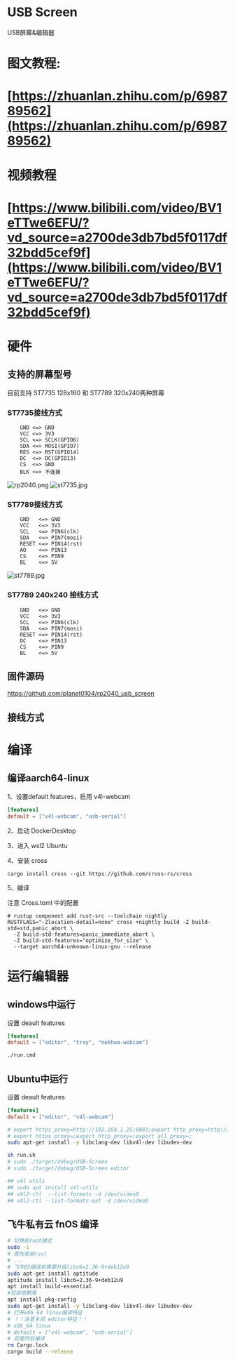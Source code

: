 # USB Screen
 USB屏幕&编辑器

# 图文教程:

# [https://zhuanlan.zhihu.com/p/698789562](https://zhuanlan.zhihu.com/p/698789562)

# 视频教程
# [https://www.bilibili.com/video/BV1eTTwe6EFU/?vd_source=a2700de3db7bd5f0117df32bdd5cef9f](https://www.bilibili.com/video/BV1eTTwe6EFU/?vd_source=a2700de3db7bd5f0117df32bdd5cef9f)

# 硬件

## 支持的屏幕型号

目前支持 ST7735 128x160 和 ST7789 320x240两种屏幕

### ST7735接线方式
```
    GND <=> GND
    VCC <=> 3V3
    SCL <=> SCLK(GPIO6)
    SDA <=> MOSI(GPIO7)
    RES <=> RST(GPIO14)
    DC  <=> DC(GPIO13)
    CS  <=> GND
    BLK <=> 不连接
```
![rp2040.png](images/rp2040.png)
![st7735.jpg](images/st7735.png)

### ST7789接线方式
```
    GND   <=> GND
    VCC   <=> 3V3
    SCL   <=> PIN6(clk)
    SDA   <=> PIN7(mosi)
    RESET <=> PIN14(rst)
    AO    <=> PIN13
    CS    <=> PIN9
    BL    <=> 5V
```
![st7789.jpg](images/st7789.png)

### ST7789 240x240 接线方式
```
    GND   <=> GND
    VCC   <=> 3V3
    SCL   <=> PIN6(clk)
    SDA   <=> PIN7(mosi)
    RESET <=> PIN14(rst)
    DC    <=> PIN13
    CS    <=> PIN9
    BL    <=> 5V
```

## 固件源码
https://github.com/planet0104/rp2040_usb_screen

## 接线方式


# 编译

## 编译aarch64-linux

1、设置default features，启用 v4l-webcam

```toml
[features]
default = ["v4l-webcam", "usb-serial"]
```

2、启动 DockerDesktop

3、进入 wsl2 Ubuntu

4、安装 cross

```shell
cargo install cross --git https://github.com/cross-rs/cross
```

5、编译

注意 Cross.toml 中的配置

```shell
# rustup component add rust-src --toolchain nightly
RUSTFLAGS="-Zlocation-detail=none" cross +nightly build -Z build-std=std,panic_abort \
  -Z build-std-features=panic_immediate_abort \
  -Z build-std-features="optimize_for_size" \
  --target aarch64-unknown-linux-gnu --release
```

# 运行编辑器

## windows中运行

设置 deault features

```toml
[features]
default = ["editor", "tray", "nokhwa-webcam"]
```

```cmd
./run.cmd
```

## Ubuntu中运行

设置 deault features

```toml
[features]
default = ["editor", "v4l-webcam"]
```

```bash
# export https_proxy=http://192.168.1.25:6003;export http_proxy=http://192.168.1.25:6003;export all_proxy=socks5://192.168.1.25:6003
# export https_proxy=;export http_proxy=;export all_proxy=;
sudo apt-get install -y libclang-dev libv4l-dev libudev-dev

sh run.sh
# sudo ./target/debug/USB-Screen
# sudo ./target/debug/USB-Screen editor

## v4l utils
## sudo apt install v4l-utils
## v4l2-ctl  --list-formats -d /dev/video0
## v4l2-ctl --list-formats-ext -d /dev/video0
```

## 飞牛私有云 fnOS 编译

```bash
# 切换到root模式
sudo -i
# 首先安装rust
# ...
# 飞牛OS编译前需要升级libc6=2.36-9+deb12u9
sudo apt-get install aptitude
aptitude install libc6=2.36-9+deb12u9
apt install build-essential
#安装依赖库
apt install pkg-config
sudo apt-get install -y libclang-dev libv4l-dev libudev-dev
# 打开x86_64 linux编译特征
# ！！注意关闭 editor特征！！
# x86_64 linux
# default = ["v4l-webcam", "usb-serial"]
# 克隆然后编译
rm Cargo.lock
cargo build --release
```